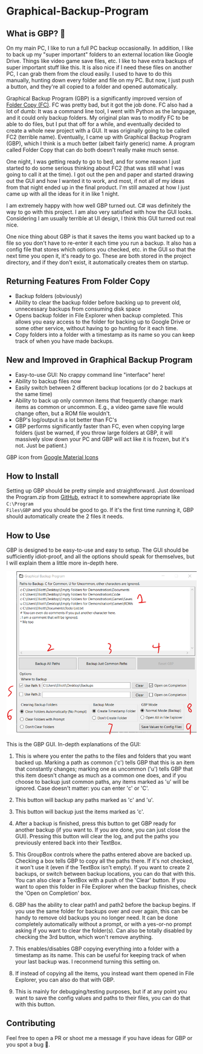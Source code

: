 # Graphical-Backup-Program
## What is GBP? 🤔
On my main PC, I like to run a full PC backup occasionally. In addition, I like to back up my "super important" folders to an external location like Google Drive. Things like video game save files, etc. I like to have extra backups of super important stuff like this. It is also nice if I need these files on another PC, I can grab them from the cloud easily. I used to have to do this manually, hunting down every folder and file on my PC. But now, I just push a button, and they're all copied to a folder and opened automatically.

Graphical Backup Program (GBP) is a significantly improved version of [Folder Copy (FC)](https://github.com/ellman12/Folder-Copy). FC was pretty bad, but it got the job done. FC also had a lot of dumb: It was a command line tool, I went with Python as the language, and it could only backup folders. My original plan was to modify FC to be able to do files, but I put that off for a while, and eventually decided to create a whole new project with a GUI. It was originally going to be called FC2 (terrible name). Eventually, I came up with Graphical Backup Program (GBP), which I think is a much better (albeit fairly generic) name. A program called Folder Copy that can do both doesn't really make much sense.

One night, I was getting ready to go to bed, and for some reason I just started to do some serious thinking about FC2 (that was still what I was going to call it at the time). I got out the pen and paper and started drawing out the GUI and how I wanted it to work, and most, if not all of my ideas from that night ended up in the final product. I'm still amazed at how I just came up with all the ideas for it in like 1 night.

I am extremely happy with how well GBP turned out. C# was definitely the way to go with this project. I am also very satisfied with how the GUI looks. Considering I am usually terrible at UI design, I think this GUI turned out real nice.

One nice thing about GBP is that it saves the items you want backed up to a file so you don't have to re-enter it each time you run a backup. It also has a config file that stores which options you checked, etc. in the GUI so that the next time you open it, it's ready to go. These are both stored in the project directory, and if they don't exist, it automatically creates them on startup.

## Returning Features From Folder Copy
* Backup folders (obviously)
* Ability to clear the backup folder before backing up to prevent old, unnecessary backups from consuming disk space
* Opens backup folder in File Explorer when backup completed. This allows you easy access to the folder for backing up to Google Drive or some other service, without having to go hunting for it each time.
* Copy folders into a folder with a timestamp as its name so you can keep track of when you have made backups.

## New and Improved in Graphical Backup Program
* Easy-to-use GUI: No crappy command line "interface" here!
* Ability to backup files now
* Easily switch between 2 different backup locations (or do 2 backups at the same time)
* Ability to back up only common items that frequently change: mark items as common or uncommon. E.g., a video game save file would change often, but a ROM file wouldn't.
* GBP's log/output is a lot better than FC's
* GBP performs significantly faster than FC, even when copying large folders (just be warned, if you throw large folders at GBP, it will massively slow down your PC and GBP will act like it is frozen, but it's not. Just be patient.)

GBP icon from [Google Material Icons](https://fonts.google.com/icons?selected=Material%20Icons%20Outlined%3Afolder_open)

## How to Install
Setting up GBP should be pretty simple and straightforward. Just download the Program.zip from [GitHub](https://github.com/ellman12/Graphical-Backup-Program/releases/tag/v1.0), extract it to somewhere appropriate like <code>C:\Program Files\GBP</code> and you should be good to go. If it's the first time running it, GBP should automatically create the 2 files it needs.

## How to Use
GBP is designed to be easy-to-use and easy to setup. The GUI should be sufficiently idiot-proof, and all the options should speak for themselves, but I will explain them a little more in-depth here.

![GBP GUI](GBP_GUI.png)

This is the GBP GUI. In-depth explanations of the GUI:<br>
1. This is where you enter the paths to the files and folders that you want backed up. Marking a path as common ('c') tells GBP that this is an item that constantly changes; marking one as uncommon ('u') tells GBP that this item doesn't change as much as a common one does, and if you choose to backup just common paths, any items marked as 'u' will be ignored.
Case doesn't matter: you can enter 'c' or 'C'.

2. This button will backup any paths marked as 'c' and 'u'.

3. This button will backup just the items marked as 'c'.

4. After a backup is finished, press this button to get GBP ready for another backup (if you want to. If you are done, you can just close the GUI). Pressing this button will clear the log, and put the paths you previously entered back into their TextBox.

5. This GroupBox controls where the paths entered above are backed up. Checking a box tells GBP to copy all the paths there. If it's not checked, it won't use it (even if the TextBox isn't empty). If you want to create 2 backups, or switch between backup locations, you can do that with this. You can also clear a TextBox with a push of the 'Clear' button. If you want to open this folder in File Explorer when the backup finishes, check the 'Open on Completion' box.

6. GBP has the ability to clear path1 and path2 before the backup begins. If you use the same folder for backups over and over again, this can be handy to remove old backups you no longer need. It can be done completely automatically without a prompt, or with a yes-or-no prompt asking if you want to clear the folder(s). Can also be totally disabled by checking the 3rd button, which won't remove anything.

7. This enables/disables GBP copying everything into a folder with a timestamp as its name. This can be useful for keeping track of when your last backup was. I reconmend turning this setting on.

8. If instead of copying all the items, you instead want them opened in File Explorer, you can also do that with GBP.

9. This is mainly for debugging/testing purposes, but if at any point you want to save the config values and paths to their files, you can do that with this button.

## Contributing
Feel free to open a PR or shoot me a message if you have ideas for GBP or you spot a bug 🐛.
